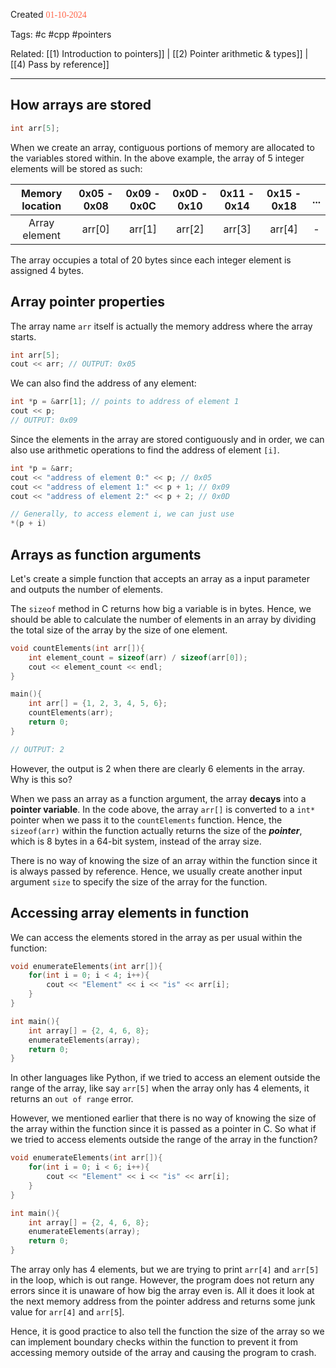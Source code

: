 
Created <font style="color:tomato; font-family:Consolas;">01-10-2024</font>

Tags: #c #cpp #pointers 

Related: [[1) Introduction to pointers]] | [[2) Pointer arithmetic & types]] | [[4) Pass by reference]]

****

## How arrays are stored

````c++
int arr[5];
````

When we create an array, contiguous portions of memory are allocated to the variables stored within. In the above example, the array of 5 integer elements will be stored as such:

| Memory location | 0x05 - 0x08 | 0x09 - 0x0C | 0x0D - 0x10 | 0x11 - 0x14 | 0x15 - 0x18 | ... |
| :-------------: | :---------: | :---------: | :---------: | :---------: | :---------: | :-: |
|  Array element  |   arr[0]    |   arr[1]    |   arr[2]    |   arr[3]    |   arr[4]    |  -  |
The array occupies a total of 20 bytes since each integer element is assigned 4 bytes.


## Array pointer properties

The array name `arr` itself is actually the memory address where the array starts. 

````c++
int arr[5];
cout << arr; // OUTPUT: 0x05
````

We can also find the address of any element:

````c++
int *p = &arr[1]; // points to address of element 1
cout << p; 
// OUTPUT: 0x09
````

Since the elements in the array are stored contiguously and in order, we can also use arithmetic operations to find the address of element `[i]`. 

````c++
int *p = &arr;
cout << "address of element 0:" << p; // 0x05
cout << "address of element 1:" << p + 1; // 0x09
cout << "address of element 2:" << p + 2; // 0x0D

// Generally, to access element i, we can just use
*(p + i)
````


## Arrays as function arguments

Let's create a simple function that accepts an array as a input parameter and outputs the number of elements.

The `sizeof` method in C returns how big a variable is in bytes. Hence, we should be able to calculate the number of elements in an array by dividing the total size of the array by the size of one element.

````c++
void countElements(int arr[]){
    int element_count = sizeof(arr) / sizeof(arr[0]);
    cout << element_count << endl;
}

main(){
    int arr[] = {1, 2, 3, 4, 5, 6};
    countElements(arr);
    return 0;
}

// OUTPUT: 2
````

However, the output is 2 when there are clearly 6 elements in the array. Why is this so?

When we pass an array as a function argument, the array **decays** into a **pointer variable**. In the code above, the array `arr[]` is converted to a `int*` pointer when we pass it to the `countElements` function. Hence, the `sizeof(arr)` within the function actually returns the size of the ***pointer***, which is 8 bytes in a 64-bit system, instead of the array size.

There is no way of knowing the size of an array within the function since it is always passed by reference. Hence, we usually create another input argument `size` to specify the size of the array for the function.

## Accessing array elements in function

We can access the elements stored in the array as per usual within the function:

````c++
void enumerateElements(int arr[]){
	for(int i = 0; i < 4; i++){
		cout << "Element" << i << "is" << arr[i];
	}
}

int main(){
	int array[] = {2, 4, 6, 8};
	enumerateElements(array);
	return 0;
}
````

In other languages like Python, if we tried to access an element outside the range of the array, like say `arr[5]` when the array only has 4 elements, it returns an `out of range` error.

However, we mentioned earlier that there is no way of knowing the size of the array within the function since it is passed as a pointer in C. So what if we tried to access elements outside the range of the array in the function?

````c++
void enumerateElements(int arr[]){
	for(int i = 0; i < 6; i++){
		cout << "Element" << i << "is" << arr[i];
	}
}

int main(){
	int array[] = {2, 4, 6, 8};
	enumerateElements(array);
	return 0;
}
````

The array only has 4 elements, but we are trying to print `arr[4]` and `arr[5]` in the loop, which is out range. However, the program does not return any errors since it is unaware of how big the array even is. All it does it look at the next memory address from the pointer address and returns some junk value for `arr[4]` and `arr[5`]. 

Hence, it is good practice to also tell the function the size of the array so we can implement boundary checks within the function to prevent it from accessing memory outside of the array and causing the program to crash.